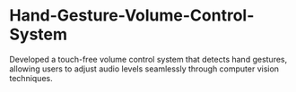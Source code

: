 # Hand-Gesture-Volume-Control-System
Developed a touch-free volume control system that detects hand gestures, allowing users to adjust audio levels seamlessly through computer vision techniques.
